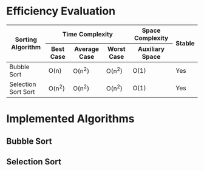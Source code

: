 # Efficiency Evaluation

<table> 
    <thead>
        <tr>
            <th rowspan=2>Sorting Algorithm</th>
            <th colspan=3>Time Complexity</th>
            <th>Space Complexity</th>
            <th rowspan=2>Stable</th>
        </tr>
        <tr>
            <th>Best Case</th>
            <th>Average Case</th>
            <th>Worst Case</th>
            <th>Auxiliary Space</th>
        </tr>
    </thead>
    <tbody>
        <tr>
            <td>Bubble Sort</td>
            <td>O(n)</td>
            <td>O(n<sup>2</sup>)</td>
            <td>O(n<sup>2</sup>)</td>
            <td>O(1)</td>
            <td>Yes</td>
        </tr>
        <tr>
            <td>Selection Sort Sort</td>
            <td>O(n<sup>2</sup>)</td>
            <td>O(n<sup>2</sup>)</td>
            <td>O(n<sup>2</sup>)</td>
            <td>O(1)</td>
            <td>Yes</td>
        </tr>
    </tbody>
</table>

# Implemented Algorithms

## Bubble Sort

## Selection Sort
